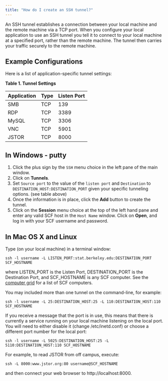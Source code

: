 ```yaml
---
title: "How do I create an SSH tunnel?"
---
```

An SSH tunnel establishes a connection between your local machine and
the remote machine via a TCP port. When you configure your local
application to use an SSH tunnel you tell it to connect to your local
machine at a specified port, rather than the remote machine. The tunnel
then carries your traffic securely to the remote machine.

## Example Configurations

Here is a list of application-specific tunnel settings:

**Table 1. Tunnel Settings**

| Application | Type | Listen Port |
|-------------|------|-------------|
| SMB         | TCP  | 139         |
| RDP         | TCP  | 3389        |
| MySQL       | TCP  | 3306        |
| VNC         | TCP  | 5901        |
| JSTOR       | TCP  | 8000        |

## In Windows - putty

1.  Click the plus sign by the `SSH` menu choice in the left pane of the
    main window.
2.  Click on **Tunnels**.
3.  Set `Source port` to the value of the `listen port` and
    `Destination` to `DESTINATION_HOST:DESTINATION_PORT` given your
    specific tunneling options. (see table above)
4.  Once the information is in place, click the **Add** button to create
    the tunnel.
5.  Click on the **Session** menu choice at the top of the left hand
    pane and enter any valid SCF host in the `Host Name` window. Click
    on **Open**, and log in with your SCF username and password.

## In Mac OS X and Linux

Type (on your local machine) in a terminal window:

    ssh -l username -L LISTEN_PORT:stat.berkeley.edu:DESTINATION_PORT SCF_HOSTNAME

where LISTEN_PORT is the Listen Port, DESTINATION_PORT is the
Destination Port, and SCF_HOSTNAME is any SCF computer. See the
<a href="https://scf.berkeley.edu/ingrid" target="_top">computer
grid</a> for a list of SCF computers.

You may included more than one tunnel on the command-line, for example:

    ssh -l username -L 25:DESTINATION_HOST:25 -L 110:DESTINATION_HOST:110 SCF_HOSTNAME

If you receive a message that the port is in use, this means that there
is currently a service running on your local machine listening on the
local port. You will need to either disable it (change /etc/inetd.conf)
or choose a different port number for the local port:

    ssh -l username -L 5025:DESTINATION_HOST:25 -L 5110:DESTINATION_HOST:110 SCF_HOSTNAME

For example, to read JSTOR from off campus, execute:

    ssh -L 8000:www.jstor.org:80 username@SCF_HOSTNAME

and then connect your web browser to http://localhost:8000.
